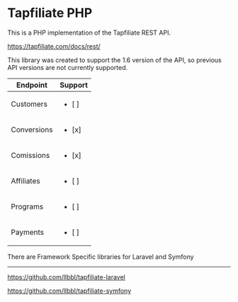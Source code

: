 # Tapfiliate PHP

This is a PHP implementation of the Tapfiliate REST API. 

https://tapfiliate.com/docs/rest/

This library was created to support the 1.6 version of the API, so previous API versions are not currently supported.

Endpoint | Support
--- | ---
Customers |  <ul><li>[ ] </li></ul>
Conversions | <ul><li>[x] </li></ul>
Comissions | <ul><li>[x] </li></ul>
Affiliates | <ul><li>[ ] </li></ul>
Programs | <ul><li>[ ] </li></ul>
Payments | <ul><li>[ ] </li></ul>

There are Framework Specific libraries for Laravel and Symfony

---
https://github.com/llbbl/tapfiliate-laravel

https://github.com/llbbl/tapfiliate-symfony


